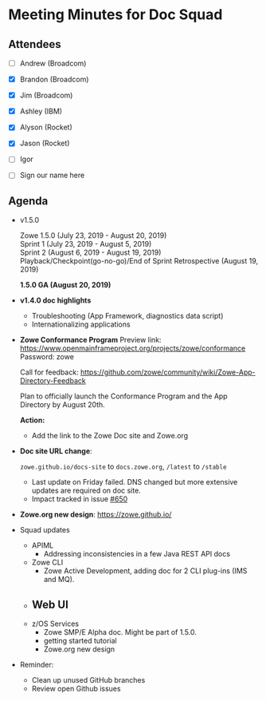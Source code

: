 # Meeting Minutes for Doc Squad

## Attendees

- [ ] Andrew (Broadcom)
- [x] Brandon (Broadcom)
- [x] Jim (Broadcom)
- [x] Ashley (IBM)
- [x] Alyson (Rocket)
- [x] Jason (Rocket)
- [ ] Igor
- [ ] Sign our name here


## Agenda 

- v1.5.0

  Zowe 1.5.0 (July 23, 2019 - August 20, 2019)  
  Sprint 1 (July 23, 2019 - August 5, 2019)  
  Sprint 2 (August 6, 2019 - August 19, 2019)  
  Playback/Checkpoint(go-no-go)/End of Sprint Retrospective (August 19, 2019)

  **1.5.0 GA (August 20, 2019)** 

- **v1.4.0 doc highlights**
   - Troubleshooting (App Framework, diagnostics data script)
   - Internationalizing applications 

- **Zowe Conformance Program** Preview link: https://www.openmainframeproject.org/projects/zowe/conformance   Password: zowe
  
  Call for feedback: https://github.com/zowe/community/wiki/Zowe-App-Directory-Feedback

  Plan to officially launch the Conformance Program and the App Directory by August 20th.

  **Action:**
  - Add the link to the Zowe Doc site and Zowe.org

- **Doc site URL change**: 

  `zowe.github.io/docs-site` to `docs.zowe.org`, `/latest` to `/stable`
  - Last update on Friday failed. DNS changed but more extensive updates are required on doc site.
  - Impact tracked in issue [#650](https://github.com/zowe/docs-site/issues/650)

- **Zowe.org new design**: https://zowe.github.io/ 

- Squad updates
  - APIML 
    - Addressing inconsistencies in a few Java REST API docs
  - Zowe CLI
    - Zowe Active Development, adding doc for 2 CLI plug-ins (IMS and MQ).
  - Web UI
    - 
  - z/OS Services
    - Zowe SMP/E Alpha doc. Might be part of 1.5.0.
    - getting started tutorial
    - Zowe.org new design

- Reminder: 
    - Clean up unused GitHub branches
    - Review open Github issues















